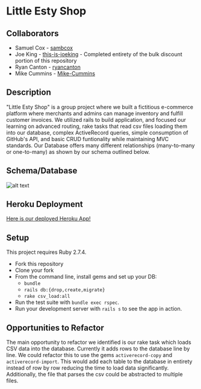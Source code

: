 # Little Esty Shop

## Collaborators
- Samuel Cox - [sambcox](https://www.github.com/sambcox)
- Joe King - [this-is-joeking](https://www.github.com/this-is-joeking) - Completed entirety of the bulk discount portion of this repository
- Ryan Canton - [ryancanton](https://www.github.com/ryancanton)
- Mike Cummins - [Mike-Cummins](https://www.github.com/Mike-Cummins)

## Description

"Little Esty Shop" is a group project where we built a fictitious e-commerce platform where merchants and admins can manage inventory and fulfill customer invoices. We utilized rails to build application, and focused our learning on advanced routing, rake tasks that read csv files loading them into our database, complex ActiveRecord queries, simple consumption of GitHub's API, and basic CRUD funtionality while maintaining MVC standards. Our Database offers many different relationships (many-to-many or one-to-many) as shown by our schema outlined below.

## Schema/Database
   
   ![alt text](https://i.ibb.co/ZXQP3nw/Screen-Shot-2023-01-11-at-3-27-01-PM.png "Database/Schema Image")

## Heroku Deployment
   [Here is our deployed Heroku App!](https://secure-cliffs-86927.herokuapp.com)

## Setup

This project requires Ruby 2.7.4.

* Fork this repository
* Clone your fork
* From the command line, install gems and set up your DB:
    * `bundle`
    * `rails db:{drop,create,migrate}`
    * `rake csv_load:all`
* Run the test suite with `bundle exec rspec`.
* Run your development server with `rails s` to see the app in action.

## Opportunities to Refactor

The main opportunity to refactor we identified is our rake task which loads CSV data into the database. Currently it adds rows to the database line by line. We could refactor this to use the gems `activerecord-copy` and `activerecord-import`. This would add each table to the database in entirety instead of row by row reducing the time to load data significantly. Additionally, the file that parses the csv could be abstracted to multiple files.

